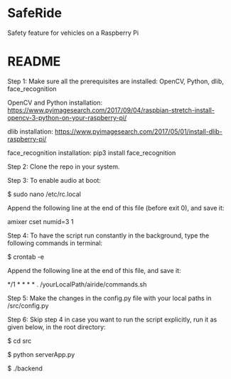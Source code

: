 # SafeRide
Safety feature for vehicles on a Raspberry Pi

# README #

Step 1: Make sure all the prerequisites are installed: OpenCV, Python, dlib, face_recognition

OpenCV and Python installation: https://www.pyimagesearch.com/2017/09/04/raspbian-stretch-install-opencv-3-python-on-your-raspberry-pi/

dlib installation: https://www.pyimagesearch.com/2017/05/01/install-dlib-raspberry-pi/

face_recognition installation: pip3 install face_recognition

Step 2: Clone the repo in your system.

Step 3: To enable audio at boot:

$ sudo nano /etc/rc.local

Append the following line at the end of this file (before exit 0), and save it:

amixer cset numid=3 1

Step 4: To have the script run constantly in the background, type the following commands in terminal:

$ crontab -e

Append the following line at the end of this file, and save it:

*/1 * * * * . /yourLocalPath/airide/commands.sh

Step 5: Make the changes in the config.py file with your local paths in /src/config.py

Step 6: Skip step 4 in case you want to run the script explicitly, run it as given below, in the root directory:

$ cd src

$ python serverApp.py

$ ./backend
